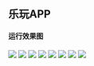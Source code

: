 ## 乐玩APP
#### 运行效果图
![](https://github.com/wadye-zs/happy/blob/master/image/1.png) 
![](https://github.com/wadye-zs/happy/blob/master/image/2.png) 
![](https://github.com/wadye-zs/happy/blob/master/image/3.png) 
![](https://github.com/wadye-zs/happy/blob/master/image/4.png) 
![](https://github.com/wadye-zs/happy/blob/master/image/5.png) 
![](https://github.com/wadye-zs/happy/blob/master/image/6.png) 
![](https://github.com/wadye-zs/happy/blob/master/image/7.png) 
![](https://github.com/wadye-zs/happy/blob/master/image/8.png) 
